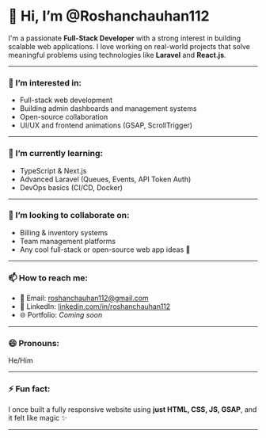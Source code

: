 # 👋 Hi, I’m @Roshanchauhan112

I'm a passionate **Full-Stack Developer** with a strong interest in building scalable web applications. I love working on real-world projects that solve meaningful problems using technologies like **Laravel** and **React.js**.

---

### 👀 I’m interested in:
- Full-stack web development  
- Building admin dashboards and management systems  
- Open-source collaboration  
- UI/UX and frontend animations (GSAP, ScrollTrigger)

---

### 🌱 I’m currently learning:
- TypeScript & Next.js  
- Advanced Laravel (Queues, Events, API Token Auth)  
- DevOps basics (CI/CD, Docker)

---

### 💞️ I’m looking to collaborate on:
- Billing & inventory systems  
- Team management platforms  
- Any cool full-stack or open-source web app ideas 🚀

---

### 📫 How to reach me:
- 📧 Email: roshanchauhan112@gmail.com  
- 💼 LinkedIn: [linkedin.com/in/roshanchauhan112](https://www.linkedin.com/in/roshanchauhan112)  
- 🌐 Portfolio: *Coming soon*

---

### 😄 Pronouns:
He/Him

---

### ⚡ Fun fact:
I once built a fully responsive website using **just HTML, CSS, JS, GSAP**, and it felt like magic ✨

---

<!---
Roshanchauhan112/Roshanchauhan112 is a ✨ special ✨ repository because its `README.md` (this file) appears on your GitHub profile.
You can click the Preview link to take a look at your changes.
--->
